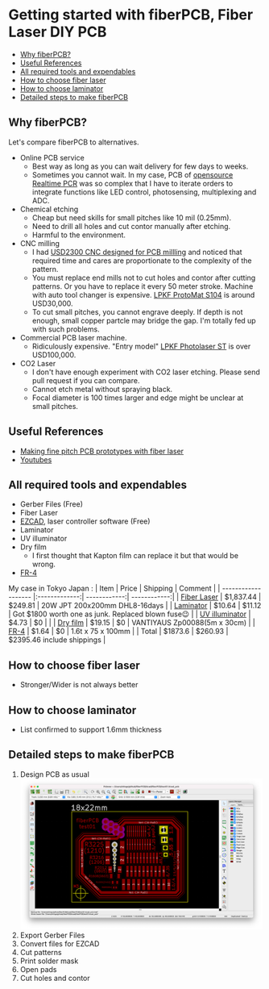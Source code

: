 # Getting started with fiberPCB, Fiber Laser DIY PCB

- [Why fiberPCB?](#why-fiberPCB?)
- [Useful References](#useful-references)
- [All required tools and expendables](#all-required-tools-and-expendables)
- [How to choose fiber laser](#how-to-choose-fiber-laser)
- [How to choose laminator](#how-to-choose-laminator)
- [Detailed steps to make fiberPCB](#detailed-steps-to-make-fiberPCB)

## Why fiberPCB?

Let's compare fiberPCB to alternatives.

* Online PCB service
  * Best way as long as you can wait delivery for few days to weeks.
  * Sometimes you cannot wait. In my case, PCB of [opensource Realtime PCR](https://github.com/hisashin/Ninja-qPCR) was so complex that I have to iterate orders to integrate functions like LED control, photosensing, multiplexing and ADC.
* Chemical etching
  * Cheap but need skills for small pitches like 10 mil (0.25mm).
  * Need to drill all holes and cut contor manually after etching.
  * Harmful to the environment.
* CNC milling
  * I had [USD2300 CNC designed for PCB millling](https://www.youtube.com/watch?v=cwREOBL9E-A) and noticed that required time and cares are proportionate to the complexity of the pattern.
  * You must replace end mills not to cut holes and contor after cutting patterns. Or you have to replace it every 50 meter stroke. Machine with auto tool changer is expensive. [LPKF ProtoMat S104](https://www.youtube.com/watch?v=GRow5AqFxZA) is around USD30,000.
  * To cut small pitches, you cannot engrave deeply. If depth is not enough, small copper partcle may bridge the gap. I'm totally fed up with such problems.
* Commercial PCB laser machine.
  * Ridiculously expensive. "Entry model" [LPKF Photolaser ST](https://www.youtube.com/watch?v=WMgXvRwbaLw) is over USD100,000.
* CO2 Laser
  * I don't have enough experiment with CO2 laser etching. Please send pull request if you can compare.
  * Cannot etch metal without spraying black.
  * Focal diameter is 100 times larger and edge might be unclear at small pitches.
  
## Useful References
* [Making fine pitch PCB prototypes with fiber laser](https://www.kurokesu.com/main/2021/01/07/making-fine-pitch-pcb-prototypes-with-fiber-laser/?fbclid=IwAR3_8MipkpVS9d9DjpUQ1I7AqjXdvbW7uQoy86yiT56GoPLZ7w0Zegjyjy0)
* [Youtubes](https://www.youtube.com/playlist?list=PLIcr1mnww28Doh5sBvfblVOn0Wxk1qtYr)
 
## All required tools and expendables
* Gerber Files (Free)
* Fiber Laser
* [EZCAD](https://www.litlaser.com/ezcad), laser controller software (Free)
* Laminator
* UV illuminator
* Dry film
  * I first thought that Kapton film can replace it but that would be wrong.
* [FR-4](https://en.wikipedia.org/wiki/FR-4)

My case in Tokyo Japan :
| Item                | Price         | Shipping     | Comment |
| ------------------- |:-------------:| ------------:| ------------:|
| [Fiber Laser](https://www.aliexpress.com/item/32974751052.html?spm=a2g0s.9042311.0.0.65f44c4dIleBKp&fbclid=IwAR10NMvGiH47895B0QpRRJNL5SNHvLvtUy33UhqqUZfuPdR8BVw_eg-WCHc)         | $1,837.44     | $249.81 | 20W JPT 200x200mm DHL8-16days |
| [Laminator](https://www.lami-corporation.co.jp/archives/products/leon13dx/)           | $10.64        | $11.12       | Got $1800 worth one as junk. Replaced blown fuse:wink: |
| [UV illuminator](https://www.amazon.co.jp/gp/product/B07HFRDK3V/ref=ppx_yo_dt_b_asin_title_o02_s00?ie=UTF8&psc=1&fbclid=IwAR2NO4W7daOl4TgFSwwDDsZGD15Jek28WylPpzhUsRBBjHX5G8EQiuQLUwU)      | $4.73         | $0           | |
| [Dry film](https://www.amazon.co.jp/gp/product/B01NCS88LU/ref=ppx_yo_dt_b_asin_title_o05_s01?ie=UTF8&psc=1&fbclid=IwAR3ORckfPM1z7tKVWN8LTQ-CgsBqjpBLfcwR8V2A0jhZy2ZhwNkz0N1GbfY)          | $19.15        | $0           | VANTIYAUS Zp00088(5m x 30cm) |
| [FR-4](https://www.sengoku.co.jp/mod/sgk_cart/detail.php?code=EEHD-4BPE)                | $1.64         | $0           | 1.6t x 75 x 100mm |
| Total               | $1873.6       | $260.93      |  $2395.46 include shippings |

## How to choose fiber laser
 * Stronger/Wider is not always better

## How to choose laminator
 * List confirmed to support 1.6mm thickness

## Detailed steps to make fiberPCB
 1. Design PCB as usual
 ![Step1](https://raw.githubusercontent.com/hisashin/fiberPCB/main/images/step1_design_pcb.png)
 1. Export Gerber Files
 1. Convert files for EZCAD
 1. Cut patterns
 1. Print solder mask
 1. Open pads
 1. Cut holes and contor



